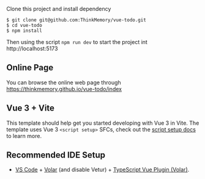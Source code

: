 Clone this project and install dependency

```shell
$ git clone git@github.com:ThinkMemory/vue-todo.git
$ cd vue-todo
$ npm install
```

Then using the script `npm run dev` to start the project int http://localhost:5173

## Online Page

You can browse the online web page through https://thinkmemory.github.io/vue-todo/index

## Vue 3 + Vite

This template should help get you started developing with Vue 3 in Vite. The template uses Vue 3 `<script setup>` SFCs, check out the [script setup docs](https://v3.vuejs.org/api/sfc-script-setup.html#sfc-script-setup) to learn more.

## Recommended IDE Setup

-   [VS Code](https://code.visualstudio.com/) + [Volar](https://marketplace.visualstudio.com/items?itemName=Vue.volar) (and disable Vetur) + [TypeScript Vue Plugin (Volar)](https://marketplace.visualstudio.com/items?itemName=Vue.vscode-typescript-vue-plugin).
